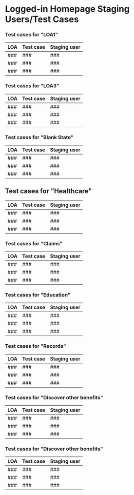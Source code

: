 # Logged-in Homepage Staging Users/Test Cases 

### Test cases for "LOA1"

|LOA|Test case|Staging user|
|----|----|----|
|###|###|###|
|###|###|###|
|###|###|###|

 ### Test cases for "LOA3"

|LOA|Test case|Staging user|
|----|----|----|
|###|###|###|
|###|###|###|
|###|###|###| 
 
  ### Test cases for "Blank State"

|LOA|Test case|Staging user|
|----|----|----|
|###|###|###|
|###|###|###|
|###|###|###|
 
 ## Test cases for "Healthcare"

|LOA|Test case|Staging user|
|----|----|----|
|###|###|###|
|###|###|###|
|###|###|###|



### Test cases for "Claims"

|LOA|Test case|Staging user|
|----|----|----|
|###|###|###|
|###|###|###|
|###|###|###|


### Test cases for "Education"

|LOA|Test case|Staging user|
|----|----|----|
|###|###|###|
|###|###|###|
|###|###|###|

### Test cases for "Records"

|LOA|Test case|Staging user|
|----|----|----|
|###|###|###|
|###|###|###|
|###|###|###|

### Test cases for "Discover other benefits"

|LOA|Test case|Staging user|
|----|----|----|
|###|###|###|
|###|###|###|
|###|###|###|

### Test cases for "Discover other benefits"

|LOA|Test case|Staging user|
|----|----|----|
|###|###|###|
|###|###|###|
|###|###|###|

